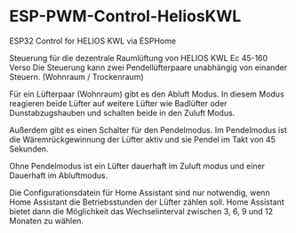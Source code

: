 # ESP-PWM-Control-HeliosKWL
ESP32 Control for HELIOS KWL via ESPHome

Steuerung für die dezentrale Raumlüftung von HELIOS KWL Ec 45-160 Verso
Die Steuerung kann zwei Pendellüfterpaare unabhängig von einander Steuern. (Wohnraum / Trockenraum)

Für ein Lüfterpaar (Wohnraum) gibt es den Abluft Modus. In diesem Modus reagieren beide Lüfter auf weitere Lüfter wie Badlüfter oder Dunstabzugshauben und schalten beide in den Zuluft Modus.

Außerdem gibt es einen Schalter für den Pendelmodus. Im Pendelmodus ist die Wäremrückgewinnung der Lüfter aktiv und sie Pendel im Takt von 45 Sekunden.

Ohne Pendelmodus ist ein Lüfter dauerhaft im Zuluft modus und einer Dauerhaft im Abluftmodus.

Die Configurationsdatein für Home Assistant sind nur notwendig, wenn Home Assistant die Betriebsstunden der Lüfter zählen soll. Home Assistant bietet dann die Möglichkeit das Wechselinterval zwischen 3, 6, 9 und 12 Monaten zu wählen.
